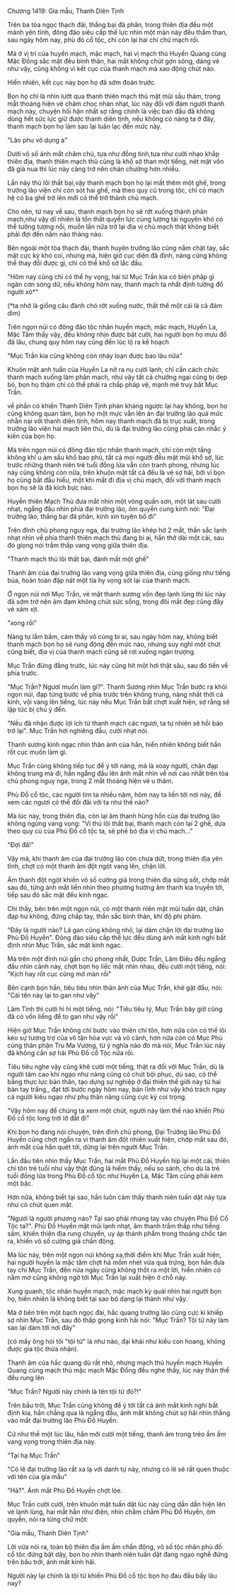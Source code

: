 




Chương 1419: Gia mẫu, Thanh Diên Tịnh


Trên ba tòa ngọc thạch đài, thắng bại đã phân, trong thiên địa đều một mảnh yên tĩnh, đông đảo siêu cấp thế lực nhìn một màn này đều thầm than, sau ngày hôm nay, phù đò cổ tộc, chỉ còn lại hai chi chủ mạch rồi.

Mà ở vị trí của huyền mạch, mặc mạch, hai vị mạch thủ Huyền Quang cùng Mặc Đồng sắc mặt đều bình thản, hai mắt không chút gợn sóng, dáng vẻ như vậy, cũng không vì kết cục của thanh mạch mà xao động chút nào.

Hiển nhiên, kết cục này bọn họ đã sớm đoán trước.

Bọn họ chỉ là nhìn lướt qua thanh thiên mạch thủ mặt mũi sầu thảm, trong mắt thoáng hiện vẻ châm chọc nhàn nhạt, lúc này đối với đám người thanh mạch này, chuyện hối hận nhất sợ rằng chính là việc ban đầu đã không dùng hết sức lực giữ được thanh diên tịnh, nếu không có nàng ta ở đây, thanh mạch bọn họ làm sao lại luân lạc đến mức này.

"Lão phu vô dụng a"

Dưới vô số ánh mắt chăm chú, tựa như đồng tình,tựa như cười nhạo khắp thiên địa, thanh thiên mạch thủ cũng là khổ sở than một tiếng, nét mặt vốn đã già nua thì lúc này càng trở nên chán chường hơn nhiều.

Lần này thủ lôi thất bại,vậy thanh mạch bọn họ lại mất thêm một ghế, trong trưởng lão viện chỉ còn sót hai ghế, mà theo quy củ trong tộc, chỉ có mạch hệ có ba ghế trờ lên mới có thể trở thành chủ mạch.

Cho nên, từ nay về sau, thanh mạch bọn họ sẽ rớt xuống thành phân mạch,như vậy dĩ nhiên là tổn thất quyền lực cùng lượng tài nguyên khó có thể tưởng tượng nổi, muốn lần nữa trở lại địa vị chủ mạch thật không biết phải đợi đến năm nào tháng nào.

Bên ngoài một tòa thạch đài, thanh huyên trưởng lão cũng nắm chặt tay, sắc mặt cực kỳ khó coi, nhưng mà, hiện giờ cục diện đã định, nàng cũng không thể thay đổi được gì, chỉ có thể khổ sở lắc đầu.

"Hôm nay cũng chỉ có thể hy vọng, hài tử Mục Trần kia có biện pháp gì ngăn cơn sóng dữ, nếu không hôm nay, thanh mạch ta nhất định tường đổ người xô*"

(*ta nhớ là giống câu đánh chó rớt xuống nước, thất thế một cái là cả đám dìm)

Trên ngọn núi có đông đảo tộc nhân huyền mạch, mặc mạch, Huyền La, Mặc Tâm thấy vậy, đều không nhịn được bật cười, hai người bọn họ mưu đồ đã lâu, chung quy hôm nay cũng đến lúc lộ ra kế hoạch

"Mục Trần kia cũng không còn nhảy loạn được bao lâu nữa"

Khuôn mặt anh tuấn của Huyền La nở ra nụ cười lạnh, chỉ cần cách chức thanh mạch xuống làm phân mạch, như vậy tất cả chướng ngại cũng bị dẹp bỏ, bọn họ thậm chí có thể phái ra chấp pháp vệ, mạnh mẽ truy bắt Mục Trần.

về phần có khiến Thanh Diên Tịnh phản kháng ngược lại hay không, bọn họ cũng không quan tâm, bọn họ một mực vẫn lên án đại trưởng lão quá mức nhẫn nại với thanh diên tịnh, hôm nay thanh mạch đã bị trục xuất, trong trưởng lão viện hai mạch liên thủ, dù là đại trưởng lão cũng phải cân nhắc ý kiến của bọn họ.

Mà trên ngọn núi có đông đảo tộc nhân thanh mạch, chỉ còn một tầng không khí u ám sầu khổ bao phủ, tất cả mọi người đều mặt mũi khổ sờ, lúc trước những thanh niên trẻ tuổi đồng lứa vẫn còn tranh phong, nhưng lúc này cũng không còn nữa, trên khuôn mặt tất cả đều là vẻ sợ hãi, bởi vì bọn họ cũng bắt đầu hiểu, một khi mất đi địa vị chủ mạch, đối với thanh mạch bọn họ sẽ là đả kích bực nào.

Huyền thiên Mạch Thủ đưa mắt nhìn một vòng quần sơn, một lát sau cười nhạt, ngẩng đầu nhìn phía đại trưởng lão, ôm quyền cung kính nói: "Đại trưởng lão, thắng bại đã phân, kính xin tuyên bố đi"

Trên đỉnh chủ phong nguy nga, đại trưởng lão khép hờ 2 mắt, thần sắc lạnh nhạt nhìn về phía thanh thiên mạch thủ đang bi ai, hắn thở dài một cải, sau đó giọng nói trầm thấp vang vọng giữa thiên địa.

"Thanh mạch thủ lôi thất bại, đánh mất một ghế"

Thanh âm của đại trưởng lão vang vọng giữa thiên địa, cũng giống như tiếng búa, hoàn toàn đập nát một tia hy vọng sót lại của thanh mạch.

Ở ngọn núi nơi Mục Trần, vẻ mặt thanh sương vốn đẹp lạnh lùng thì lúc này đã sớm trờ nên ảm đạm không chút sức sống, trong đôi mắt đẹp cũng đầy vẻ xám xịt.

"xong rồi"

Nàng tự lẩm bầm, cảm thấy vô cùng bi ai, sau ngày hôm nay, không biết thanh mạch bọn họ sẽ rung động đến mức nào, nhưng suy nghĩ một chút cũng biết, địa vị của thanh mạch cũng sẽ rơi xuống ngàn trượng.

Mục Trần đứng đằng trước, lúc này cũng hít một hơi thật sâu, sau đó tiến về phía trước.

"Mục Trần? Ngươi muốn làm gì?". Thanh Sương nhìn Mục Trần bước ra khỏi ngọn núi, đạp từng bước về phía trước trên không trung, nàng nhất thời cả kinh, vội vàng lên tiếng, lúc này nếu Mục Trần bất chợt xuất hiện, sợ rằng sẽ lập tức bị chú ý đến.

"Nếu đã nhận được lợi ích từ thanh mạch các ngươi, ta tự nhiên sẽ hồi báo trở lại". Mục Trần hơi nghiêng đầu, cười nhạt nói.

Thanh sương kinh ngạc nhìn thân ảnh của hắn, hiển nhiên không biết hắn rốt cục muốn làm gì.

Mục Trần cũng không tiếp tục để ý tới nàng, mà là xoay người, chân đạp không trung mà đi, hắn ngẩng đầu lên ánh mắt nhìn về nơi cao nhất trên tòa chủ phong nguy nga, trong 2 mắt thoáng hiện vẻ u thâm.

Phù Đồ cổ tộc, các người tìm ta nhiều năm, hôm nay ta liền tới nơi này, để xem các ngươi có thể đối đãi với ta như thế nào?

Mà lúc này, trong thiên địa, còn lại âm thanh hùng hồn của đại trưởng lão không ngừng vang vọng: "Vì thủ lôi thất bại, thanh mạch còn lại 2 ghế, dựa theo quy củ của Phù Đồ cổ tộc ta, sẽ phế bỏ địa vị chủ mạch..."

"Đợi đã!"

Vậy mà, khi thanh âm của đại trưởng lão còn chưa dứt, trong thiên địa yên tĩnh, chợt có một thanh âm đột ngột vang lên, chặn lời.

Âm thanh đột ngột khiến vô số cường giả trong thiên địa sửng sốt, chớp mắt sau đó, từng ánh mắt liền nhìn theo phương hướng âm thanh kia truyền tới, tiếp sau đó sắc mặt đều kinh ngạc.

Chỉ thấy, bên trên một ngọn núi, có một thanh niên mặt mũi tuấn dật, chân đạp hư không, đứng chắp tay, thần sắc bình thản, khí độ phi phàm.

"Đây là người nào? Lá gan cũng không nhỏ, lại dám chặn lời đại trưởng lão Phù Đồ Huyền". Đông đảo siêu cấp thế lực đều dùng ánh mắt kinh nghi bất định nhìn Mục Trần, sắc mặt kinh ngạc.

Mà trên một đỉnh núi gần chủ phong nhất, Dược Trần, Lâm Điêu đều ngẩng đầu nhìn cảnh này, chợt bọn họ liếc mắt nhìn nhau, đều cười một tiếng, nói: "Kịch hay rốt cục cũng mở màn rồi"

Bên cạnh bọn hắn, tiêu tiêu nhìn thân ảnh của Mục Trần, khẽ gật đầu, nói: "Cái tên này lại to gan như vậy"

Lâm Tình thì cười hì hì một tiếng, nói: "Tiêu tiêu tỷ, Mục Trần bây giờ cũng đã có vốn liếng để to gan như vậy rồi"

Hiện giờ Mục Trần không chỉ bước vào thiên chí tôn, hơn nữa còn có thể lôi kéo sự tương trợ của vô tận hỏa vực và võ cảnh, hơn nữa còn có Mục Phủ cùng thân phận Tru Ma Vương, từ ý nghĩa nào đó mà nói, Mục Trần lúc này đã không cẩn sợ hãi Phù Đồ cổ Tộc nữa rồi.

Tiêu tiêu nghe vậy cũng khẽ cười một tiếng, thật ra đối với Mục Trần, dù là người tâm cao khí ngạo như nàng cũng có chút bội phục, dù sao, có thể bằng thực lực bản thân, tạo dựng sự nghiệp ở đại thiên thế giới này từ hai bàn tay trắng,, đạt tới bước ngày hôm nay, bản lĩnh như vậy khó trách ngay cả người kiêu ngạo như phụ thân nàng cũng cực kỳ coi trọng.

"Vậy hôm nay để chúng ta xem một chút, người này làm thế nào khiến Phù Đồ cổ tộc long trời lở đất đi"

Khi bọn họ đang nói chuyện, trên đỉnh chủ phong, Đại Trưởng lão Phù Đồ Huyền cũng chợt ngẩn ra vì thanh âm đột nhiên xuất hiện, chớp mắt sau đó, ánh mắt của hắn quét tới, dừng lại trên người Mục Trần.

Lần đầu tiên nhìn thấy Mục Trần, hai mắt Phù Đồ Huyền híp lại một cái, thiên chí tôn trẻ tuổi như vậy thật đúng là hiếm thấy, nếu so sánh, cho dù là trẻ tuổi đồng lứa trong Phù Đồ cổ tộc như Huyền La, Mặc Tâm cũng phải kém một bậc.

Hơn nữa, không biết tại sao, hắn luôn cảm thấy thanh niên tuấn dật này tựa như có chút quen mặt.

"Ngươi là người phương nào? Tại sao phải nhúng tay vào chuyện Phù Đồ Cổ Tộc ta?". Phù Đồ Huyền mặt mũi lạnh nhạt, âm thanh trầm thấp như tiếng sấm, khiến thiên địa rung chuyển, uy áp thánh phẩm trong thoáng chốc tản ra, khiến vô số cường giả chấn động.

Mà lúc này, trên một ngọn núi không xa,thời điểm khi Mục Trần xuất hiện, hai người huyền la mặc tâm chợt há mồm nhét vừa quả trứng, bọn hắn đưa tay chỉ Mục Trần, đến nửa ngày cũng không thốt ra một lời, hiển nhiên có nằm mơ cũng không ngờ tới Mục Trần lại xuất hiện ở chỗ này.

Xung quanh, tộc nhân huyền mạch, mặc mạch kỳ quái nhìn hai người bọn họ, hiền nhiên là không biết tại sao bộ dạng lại thành như vậy.

Mà ở bên trên một bạch ngọc đài, hắc quang trưởng lão cũng cực kì khiếp sợ nhìn Mục Trần, sau đó thấp giọng kinh hãi nói: "Mục Trần? Tội tử này làm sao lại dám tới nơi đây"

(có mấy ông hỏi tôi "tội tử" là như nào, đại khái như kiểu con hoang, không được gia tộc thừa nhận).

Thanh âm của hắc quang dù rất nhỏ, nhưng mạch thủ huyền mạch Huyền Quang cùng mạch thủ mặc mạch Mặc Đồng đều nghe thấy, lúc này thân thể đều rung lên

"Mục Trần? Người này chính là tên tội tử đó?!"

Trẽn bầu trời, Mục Trần cũng không để ý tới tẩt cả ánh mắt kinh nghi bất định kia, hắn chẳng qua là ngẩng đầu, ánh mắt không chút sợ hãi nhìn thẳng vào mắt đại trường lão Phù Đồ Huyền.

Cứ như thế một lúc lâu, hắn mới cười một tiếng, thanh âm trong trẻo ầm ầm vang vọng trong thiên địa này.

"Tại hạ Mục Trần"

"Có lẽ đại trưởng lão rất xa lạ với danh tự này, nhưng có lẽ sẽ rất quen thuộc với tên của gia mẫu"

"Hả?". Ánh mắt Phù Đồ Huyền chợt lóe.

Mục Trần cười cười, trên khuôn mặt tuấn dật lúc này cũng dần dần hiện lên vẻ lạnh lùng, hai mắt hắn như điện, nhìn chằm chằm Phù Đồ Huyền, ôm quyền, nói ra từng chữ một:

"Gia mẫu, Thanh Diên Tịnh"

Lời vừa nói ra, toàn bộ thiên địa ầm ầm chấn động, vô số tộc nhân phù đồ cổ tộc đứng bật dậy, bọn họ nhìn thanh niên tuấn dật đang ngạo nghễ đứng trên bầu trời, ánh mắt kinh hãi.

Người này lại chính là tội tử khiến Phù Đồ cổ tộc bọn họ đau đầu bấy lâu nay?




